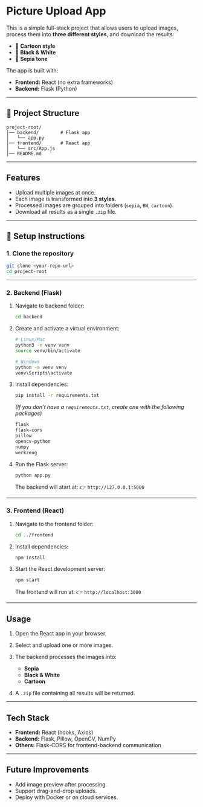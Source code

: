 # Picture Upload App

This is a simple full-stack project that allows users to upload images, process them into **three different styles**, and download the results:

* 🎨 **Cartoon style**
* 🖤 **Black & White**
* 🌅 **Sepia tone**

The app is built with:

* **Frontend:** React (no extra frameworks)
* **Backend:** Flask (Python)

---

## 📂 Project Structure

```
project-root/
│── backend/        # Flask app
│   └── app.py
│── frontend/       # React app
│   └── src/App.js
│── README.md
```

---

##  Features

* Upload multiple images at once.
* Each image is transformed into **3 styles**.
* Processed images are grouped into folders (`sepia`, `BW`, `cartoon`).
* Download all results as a single `.zip` file.

---

## 🔧 Setup Instructions

### 1. Clone the repository

```bash
git clone <your-repo-url>
cd project-root
```

---

### 2. Backend (Flask)

1. Navigate to backend folder:

   ```bash
   cd backend
   ```

2. Create and activate a virtual environment:

   ```bash
   # Linux/Mac
   python3 -m venv venv
   source venv/bin/activate

   # Windows
   python -m venv venv
   venv\Scripts\activate
   ```

3. Install dependencies:

   ```bash
   pip install -r requirements.txt
   ```

   *(If you don’t have a `requirements.txt`, create one with the following packages)*

   ```txt
   flask
   flask-cors
   pillow
   opencv-python
   numpy
   werkzeug
   ```

4. Run the Flask server:

   ```bash
   python app.py
   ```

   The backend will start at:
   👉 `http://127.0.0.1:5000`

---

### 3. Frontend (React)

1. Navigate to the frontend folder:

   ```bash
   cd ../frontend
   ```

2. Install dependencies:

   ```bash
   npm install
   ```

3. Start the React development server:

   ```bash
   npm start
   ```

   The frontend will run at:
   👉 `http://localhost:3000`

---

##  Usage

1. Open the React app in your browser.
2. Select and upload one or more images.
3. The backend processes the images into:

   * **Sepia**
   * **Black & White**
   * **Cartoon**
4. A `.zip` file containing all results will be returned.

---

## Tech Stack

* **Frontend:** React (hooks, Axios)
* **Backend:** Flask, Pillow, OpenCV, NumPy
* **Others:** Flask-CORS for frontend-backend communication

---

## Future Improvements

* Add image preview after processing.
* Support drag-and-drop uploads.
* Deploy with Docker or on cloud services.

